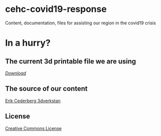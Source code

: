# cehc-covid19-response
Content, documentation, files for assisting our region in the covid19 crisis

# In a hurry?
## The current 3d printable file we are using
[*Download*](./Visor_Frame_NORTH_AMERICA_LETTER_v3.stl)

## The source of our content
[Erik Cederberg 3dverkstan](https://www.youmagine.com/designs/protective-visor-by-3dverkstan)

## License
[Creative Commons License](../LICENSE.html)